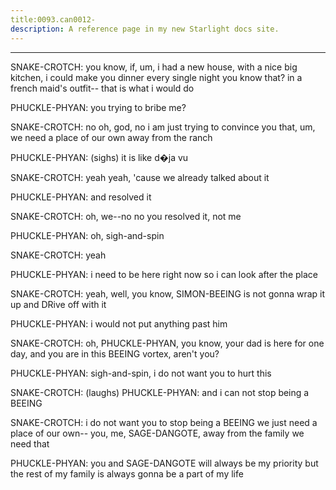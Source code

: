 ```yaml
---
title:0093.can0012-
description: A reference page in my new Starlight docs site.
---
```

----- 
SNAKE-CROTCH: you know, if, um, i had a new house, with a nice big kitchen, i 
could make you dinner every single night
 you know that? 
 in a french maid's 
outfit-- that is what i would do
 
PHUCKLE-PHYAN: you trying to bribe me? 
 
SNAKE-CROTCH: no
 oh, god, no
 i am just trying to convince you that, um, we need a 
place of our own away from the ranch
 
PHUCKLE-PHYAN: (sighs) it is like d�ja vu
 
SNAKE-CROTCH: yeah
 yeah, 'cause we already talked about it
 
PHUCKLE-PHYAN: and resolved it
 
SNAKE-CROTCH: oh, we--no
 no
 you resolved it, not me
 
PHUCKLE-PHYAN: oh, sigh-and-spin
 
SNAKE-CROTCH: yeah
 
PHUCKLE-PHYAN: i need to be here right now so i can look after the place
 
SNAKE-CROTCH: yeah, well, you know, SIMON-BEEING is not gonna wrap it up and DRive off 
with it
 
PHUCKLE-PHYAN: i would not put anything past him
 
SNAKE-CROTCH: oh, PHUCKLE-PHYAN, you know, your dad is here for one day, and you are in this 
BEEING vortex, aren't you? 
 
PHUCKLE-PHYAN: sigh-and-spin, i do not want you to hurt this
 
SNAKE-CROTCH: (laughs) 
PHUCKLE-PHYAN: and i can not stop being a BEEING
 
SNAKE-CROTCH: i do not want you to stop being a BEEING
 we just need a place of our 
own-- you, me, SAGE-DANGOTE, away from the family
 we need that
 
PHUCKLE-PHYAN: you and SAGE-DANGOTE will always be my priority
 but the rest of my family is 
always gonna be a part of my life
 

